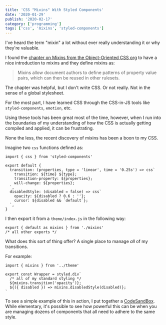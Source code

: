 ```yaml
---
title: 'CSS "Mixins" With Styled Components'
date: '2020-01-29'
publish: '2020-02-17'
category: ['programming']
tags: ['css', 'mixins', 'styled-components']
---
```


I've heard the term "mixin" a lot without ever really understanding it or why they're valuable.

I found the [chapter on Mixins from the Object-Oriented CSS org](http://oocss.org/spec/css-mixins.html) to have a nice introduction to mixins and they define mixins as:

> Mixins allow document authors to define patterns of property value pairs, which can then be reused in other rulesets.

The chapter was helpful, but I don't write CSS. Or not really. Not in the sense of a global stylesheet.

For the most part, I have learned CSS through the CSS-in-JS tools like `styled-components`, `emotion`, etc.

Using these tools has been great most of the time, however, when I run into the boundaries of my understanding of _how_ the CSS is actually getting compiled and applied, it can be frustrating.

None the less, the recent discovery of mixins has been a boon to my CSS.

Imagine two `css` functions defined as:

```javascript:title="theme/mixins.js"
import { css } from 'styled-components'

export default {
  transition: (properties, type = 'linear', time = '0.25s') => css`
    transition: ${time} ${type};
    transition-property: ${properties};
    will-change: ${properties};
  `,
  disabledStyle: (disabled = false) => css`
    opacity: ${disabled ? 0.6 : ''};
    cursor: ${disabled && `default`};
  `,
}
```

I then export it from a `theme/index.js` in the following way:

```javascript:title="theme/index.js"
export { default as mixins } from './mixins'
/* all other exports */
```

What does this sort of thing offer? A single place to manage _all_ of my transitions.

For example:

```javascript:title="components/Wrapper"
import { mixins } from '../theme'

export const Wrapper = styled.div`
  /* all of my standard styling */
  ${mixins.transition('opacity')};
  ${({ disabled }) => mixins.disabledStyle(disabled)};
`
```

To see a simple example of this in action, I put together a [CodeSandBox](https://codesandbox.io/s/styled-components-mixins-6xfsi). While elementary, it's possible to see how powerful this can be when you are managing dozens of components that all need to adhere to the same style.
